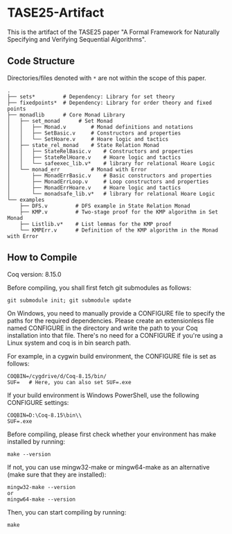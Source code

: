 # TASE25-Artifact
This is the artifact of the TASE25 paper "A Formal Framework for Naturally Specifying and Verifying Sequential Algorithms".

## Code Structure
Directories/files denoted with `*` are not within the scope of this paper.
```
.
├── sets*         # Dependency: Library for set theory
├── fixedpoints*  # Dependency: Library for order theory and fixed points
├── monadlib      # Core Monad Library
│   ├── set_monad      # Set Monad
│   │   ├── Monad.v        # Monad definitions and notations
│   │   ├── SetBasic.v     # Constructors and properties
│   │   └── SetHoare.v     # Hoare logic and tactics
│   ├── state_rel_monad    # State Relation Monad
│   │   ├── StateRelBasic.v    # Constructors and properties
│   │   ├── StateRelHoare.v    # Hoare logic and tactics
│   │   └── safeexec_lib.v*    # library for relational Hoare Logic
│   └── monad_err          # Monad with Error
│       ├── MonadErrBasic.v    # Basic constructors and properties
│       ├── MonadErrLoop.v     # Loop constructors and properties
│       ├── MonadErrHoare.v    # Hoare logic and tactics
│       └── monadsafe_lib.v*   # library for relational Hoare Logic
└── examples
    ├── DFS.v         # DFS example in State Relation Monad
    ├── KMP.v         # Two-stage proof for the KMP algorithm in Set Monad
    ├── Listlib.v*    # List lemmas for the KMP proof
    └── KMPErr.v      # Definition of the KMP algorithm in the Monad with Error
```

## How to Compile
Coq version: 8.15.0

Before compiling, you shall first fetch git submodules as follows:
```
git submodule init; git submodule update
```

On Windows, you need to manually provide a CONFIGURE file to specify the paths for the required dependencies. Please create an extensionless file named CONFIGURE in the directory and write the path to your Coq installation into that file. There's no need for a CONFIGURE if you're using a Linux system and coq is in bin search path.

For example, in a cygwin build environment, the CONFIGURE file is set as follows:

```
COQBIN=/cygdrive/d/Coq-8.15/bin/
SUF=   # Here, you can also set SUF=.exe
```

If your build environment is Windows PowerShell, use the following CONFIGURE settings:

```
COQBIN=D:\Coq-8.15\bin\\
SUF=.exe
```

Before compiling, please first check whether your environment has make installed by running:

```
make --version
```

If not, you can use mingw32-make or mingw64-make as an alternative (make sure that they are installed):

```
mingw32-make --version
or
mingw64-make --version
```

Then, you can start compiling by running:

```
make
```
